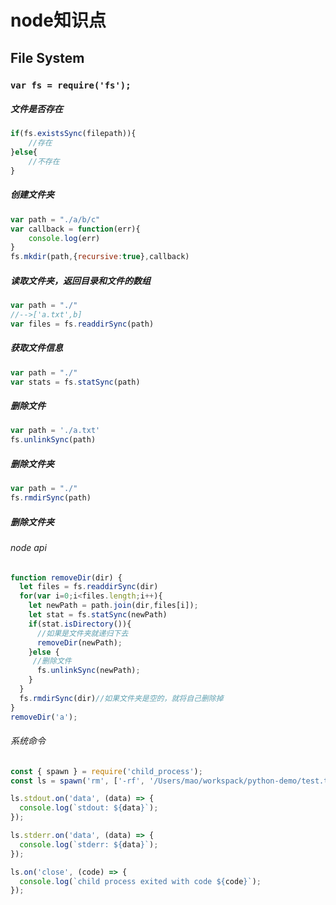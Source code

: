 # node知识点

## File System

### `var fs = require('fs');`

##### 文件是否存在

```js
if(fs.existsSync(filepath)){
	//存在
}else{
	//不存在
}
```

##### 创建文件夹

```js
var path = "./a/b/c"
var callback = function(err){
	console.log(err)
}
fs.mkdir(path,{recursive:true},callback)
```

##### 读取文件夹，返回目录和文件的数组

```js
var path = "./"
//-->['a.txt',b]
var files = fs.readdirSync(path)

```

##### 获取文件信息

```js
var path = "./"
var stats = fs.statSync(path)
```

##### 删除文件

```js
var path = './a.txt'
fs.unlinkSync(path)
```

##### 删除文件夹

```js
var path = "./"
fs.rmdirSync(path)
```



##### 删除文件夹

###### node api

```js
function removeDir(dir) {
  let files = fs.readdirSync(dir)
  for(var i=0;i<files.length;i++){
    let newPath = path.join(dir,files[i]);
    let stat = fs.statSync(newPath)
    if(stat.isDirectory()){
      //如果是文件夹就递归下去
      removeDir(newPath);
    }else {
     //删除文件
      fs.unlinkSync(newPath);
    }
  }
  fs.rmdirSync(dir)//如果文件夹是空的，就将自己删除掉
}
removeDir('a');

```

###### 系统命令

```js
const { spawn } = require('child_process');
const ls = spawn('rm', ['-rf', '/Users/mao/workspack/python-demo/test.txt']);

ls.stdout.on('data', (data) => {
  console.log(`stdout: ${data}`);
});

ls.stderr.on('data', (data) => {
  console.log(`stderr: ${data}`);
});

ls.on('close', (code) => {
  console.log(`child process exited with code ${code}`);
});
```

